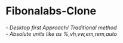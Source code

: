 # Fibonalabs-Clone

*- Desktop first Approach/ Traditional method* <br>
*- Absolute units like as %,vh,vw,em,rem,auto*
